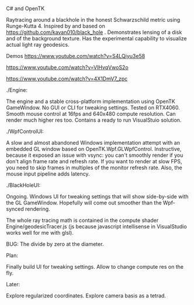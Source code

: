 C# and OpenTK 

Raytracing around a blackhole in the honest Schwarzschild metric using Runge-Kutta 4.
Inspired by and based on https://github.com/kavan010/black_hole .
Demonstrates lensing of a disk and of the background texture.
Has the experimental capability to visualize actual light ray geodesics.

Demos
https://www.youtube.com/watch?v=S4LQiyu3e58

https://www.youtube.com/watch?v=VIHvqVwoS2o

https://www.youtube.com/watch?v=4X1DmV7_zpc

./Engine:

The engine and a stable cross-platform implementation using OpenTK GameWindow. No GUI or CLI for tweaking settings.
Tested on RTX4060. Smooth mouse control at 16fps and 640x480 compute resolution. Can render much higher res too. 
Contains a ready to run VisualStuio solution.

./WpfControlUI:

A slow and almost abandoned Windows implementation attempt with an embedded GL window based on OpenTK.Wpf.GLWpfControl.
Instructive, because it exposed an issue with vsync: you can't smoothly render if you don't align frame rate and refresh rate. 
If you want to render at slow FPS, you need to skip frames in multiples of the monitor refresh rate. 
Also, the mouse input pipeline adds latency. 

./BlackHoleUI:

Ongoing. Windows UI for tweaking settings that will show side-by-side with the GL GameWindow. Hopefully will come out smoother than the Wpf-synced rendering.

The whole ray tracing math is contained in the compute shader Engine/geodesicTracer.js (js because javascript intellisense in VisualStudio works well for me with glsl).


BUG: The divide by zero at the diameter.

Plan:

Finally build UI for tweaking settings.
Allow to change compute res on the fly.

Later:

Explore regularized coordinates. 
Explore camera basis as a tetrad.

